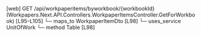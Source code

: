 [web] GET /api/workpaperitems/byworkbook/{workbookId}  (Workpapers.Next.API.Controllers.WorkpaperItemsController.GetForWorkbook)  [L95–L105]
  └─ maps_to WorkpaperItemDto [L98]
  └─ uses_service UnitOfWork
    └─ method Table [L98]

